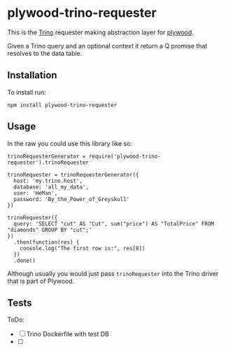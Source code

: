 # plywood-trino-requester

This is the [Trino](http://www.trino.io/) requester making abstraction layer for [plywood](https://github.com/implydata/plywood).

Given a Trino query and an optional context it return a Q promise that resolves to the data table.

## Installation

To install run:

```
npm install plywood-trino-requester
```

## Usage

In the raw you could use this library like so:

```
trinoRequesterGenerator = require('plywood-trino-requester').trinoRequester

trinoRequester = trinoRequesterGenerator({
  host: 'my.trino.host',
  database: 'all_my_data',
  user: 'HeMan',
  password: 'By_the_Power_of_Greyskull'
})

trinoRequester({
  query: 'SELECT "cut" AS "Cut", sum("price") AS "TotalPrice" FROM "diamonds" GROUP BY "cut";'
})
  .then(function(res) {
    console.log("The first row is:", res[0])
  })
  .done()
```

Although usually you would just pass `trinoRequester` into the Trino driver that is part of Plywood.

## Tests

ToDo:
- [ ] Trino Dockerfile with test DB
- [ ] 
